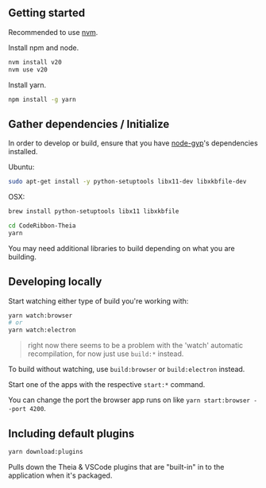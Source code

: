 ## Getting started

Recommended to use [nvm](https://github.com/creationix/nvm#install-script).

Install npm and node.

```bash
nvm install v20
nvm use v20
```

Install yarn.

```bash
npm install -g yarn
```

## Gather dependencies / Initialize

In order to develop or build, ensure that you have [node-gyp](https://github.com/nodejs/node-gyp)'s dependencies installed.

Ubuntu:
```bash
sudo apt-get install -y python-setuptools libx11-dev libxkbfile-dev
```

OSX:
```bash
brew install python-setuptools libx11 libxkbfile
```

```bash
cd CodeRibbon-Theia
yarn
```

You may need additional libraries to build depending on what you are building.

## Developing locally

Start watching either type of build you're working with:

```bash
yarn watch:browser
# or
yarn watch:electron
```

> right now there seems to be a problem with the 'watch' automatic recompilation, for now just use `build:*` instead.

To build without watching, use `build:browser` or `build:electron` instead.

Start one of the apps with the respective `start:*` command.

You can change the port the browser app runs on like `yarn start:browser --port 4200`.

## Including default plugins

```bash
yarn download:plugins
```

Pulls down the Theia & VSCode plugins that are "built-in" in to the application when it's packaged.
